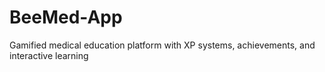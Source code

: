# BeeMed-App
Gamified medical education platform with XP systems, achievements, and interactive learning
